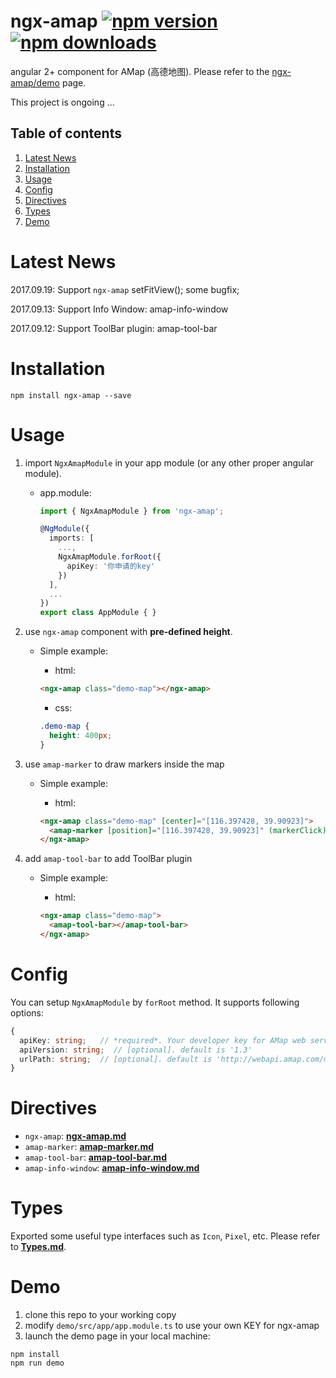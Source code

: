 # ngx-amap [![npm version](https://badge.fury.io/js/ngx-amap.svg)](http://badge.fury.io/js/ngx-amap) [![npm downloads](https://img.shields.io/npm/dm/ngx-amap.svg)](https://npmjs.org/ngx-amap)
angular 2+ component for AMap (高德地图). Please refer to the [ngx-amap/demo](https://xieziyu.github.io/#/ngx-amap/demo) page.

This project is ongoing ...

## Table of contents 
1. [Latest News](#latest_news)
2. [Installation](#installation)
3. [Usage](#usage)
4. [Config](#config)
5. [Directives](#directives)
6. [Types](#types)
7. [Demo](#demo)

# Latest News
2017.09.19: Support `ngx-amap` setFitView(); some bugfix;

2017.09.13: Support Info Window: amap-info-window

2017.09.12: Support ToolBar plugin: amap-tool-bar

# Installation
```
npm install ngx-amap --save
```

# Usage
1. import `NgxAmapModule` in your app module (or any other proper angular module).
    + app.module:
      ```typescript
      import { NgxAmapModule } from 'ngx-amap';

      @NgModule({
        imports: [
          ...,
          NgxAmapModule.forRoot({
            apiKey: '你申请的key'
          })
        ],
        ...
      })
      export class AppModule { }
      ```

2. use `ngx-amap` component with **pre-defined height**.
    + Simple example:

      + html:
      ```html
      <ngx-amap class="demo-map"></ngx-amap>
      ```

      + css:
      ```css
      .demo-map {
        height: 400px;
      }
      ```

3. use `amap-marker` to draw markers inside the map
    + Simple example:

      + html:
      ```html
      <ngx-amap class="demo-map" [center]="[116.397428, 39.90923]">
        <amap-marker [position]="[116.397428, 39.90923]" (markerClick)="onMarkerClick($event)"></amap-marker>
      </ngx-amap>
      ```

4. add `amap-tool-bar` to add ToolBar plugin
    + Simple example:

      + html:
      ```html
      <ngx-amap class="demo-map">
        <amap-tool-bar></amap-tool-bar>
      </ngx-amap>
      ```

# Config
You can setup `NgxAmapModule` by `forRoot` method. It supports following options:
```typescript
{
  apiKey: string;   // *required*. Your developer key for AMap web service.
  apiVersion: string;  // [optional]. default is '1.3'
  urlPath: string;  // [optional]. default is 'http://webapi.amap.com/maps', You can change HTTP or HTTPS protocol by this string.
}
```

# Directives
+ `ngx-amap`: [**ngx-amap.md**](https://github.com/xieziyu/ngx-amap/blob/master/docs/ngx-amap.md)
+ `amap-marker`: [**amap-marker.md**](https://github.com/xieziyu/ngx-amap/blob/master/docs/amap-marker.md)
+ `amap-tool-bar`: [**amap-tool-bar.md**](https://github.com/xieziyu/ngx-amap/blob/master/docs/amap-tool-bar.md)
+ `amap-info-window`: [**amap-info-window.md**](https://github.com/xieziyu/ngx-amap/blob/master/docs/amap-info-window.md)

# Types
Exported some useful type interfaces such as `Icon`, `Pixel`, etc. Please refer to [**Types.md**](https://github.com/xieziyu/ngx-amap/blob/master/docs/Types.md).

# Demo
1. clone this repo to your working copy
2. modify `demo/src/app/app.module.ts` to use your own KEY for ngx-amap
3. launch the demo page in your local machine:
```
npm install
npm run demo
```
